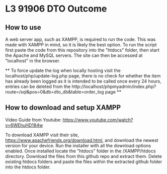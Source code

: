 # L3 91906 DTO Outcome

## How to use
A web server app, such as XAMPP, is required to run the code. This was made with XAMPP in mind, so it is likely the best option. To run the script first paste the code from this repository into the "htdocs" folder, then start the Apache and MySQL servers. The site can then be accessed at "localhost" in the browser.

** To force update the log when locally hosting visit the localhost/php/update-log.php page, there is no check for whether the item has already been logged as it is intended to be called once every 24 hours, entries can be deleted from the http://localhost/phpmyadmin/index.php?route=/sql&pos=0&db=dto_db&table=order_log page **

## How to download and setup XAMPP
Video Guide from Youtube: https://www.youtube.com/watch?v=6WEhuHD184w

To download XAMPP visit their site, https://www.apachefriends.org/download.html, and download the newest version for your device. Run the installer with all the download options enabled. Once installed locate the "htdocs" folder in the /XAMPP/htdocs directory. Download the files from this github repo and extract them. Delete existing htdocs folders and paste the files within the extracted github folder into the htdocs folder. 
